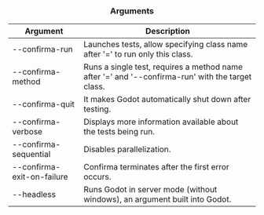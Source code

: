 <div align="center">
 <h3>Arguments</h1>
</div>

| Argument                   | Description                                                                                      |
| -------------------------- | ------------------------------------------------------------------------------------------------ |
| --confirma-run             | Launches tests, allow specifying class name after '=' to run only this class.                    |
| --confirma-method          | Runs a single test, requires a method name after '=' and '--confirma-run' with the target class. |
| --confirma-quit            | It makes Godot automatically shut down after testing.                                            |
| --confirma-verbose         | Displays more information available about the tests being run.                                   |
| --confirma-sequential      | Disables parallelization.                                                                        |
| --confirma-exit-on-failure | Confirma terminates after the first error occurs.                                                |
| --headless                 | Runs Godot in server mode (without windows), an argument built into Godot.                       |
